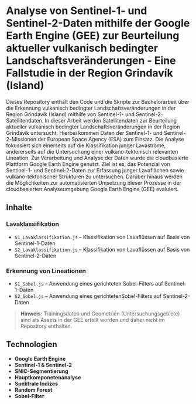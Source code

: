 # Analyse von Sentinel-1- und Sentinel-2-Daten mithilfe der Google Earth Engine (GEE) zur Beurteilung aktueller vulkanisch bedingter Landschaftsveränderungen -  Eine Fallstudie in der Region Grindavík (Island)

Dieses Repository enthält den Code und die Skripte zur Bachelorarbeit über die Erkennung vulkanisch bedingter Landschaftsveränderungen in der Region Grindavík (Island) mithilfe von Sentinel-1- und Sentinel-2-Satellitendaten. In dieser Arbeit werden Satellitendaten zur Beurteilung aktueller vulkanisch bedingter
Landschaftsveränderungen in der Region Grindavík untersucht. Hierbei kommen Daten der Sentinel-1- und Sentinel-2-Missionen der European Space Agency (ESA) zum Einsatz. Die Analyse fokussiert sich einerseits auf die Klassifikation junger Lavaströme, andererseits auf die Untersuchung einer vulkano-tektonisch relevanten Lineation. Zur
Verarbeitung und Analyse der Daten wurde die cloudbasierte Plattform Google Earth Engine genutzt. Ziel ist es, das Potenzial von Sentinel-1- und Sentinel-2-Daten zur Erfassung junger Lavaflächen sowie vulkano-tektonischer Strukturen zu untersuchen. Darüber hinaus werden die Möglichkeiten zur automatisierten Umsetzung dieser Prozesse in der cloudbasierten Analyseumgebung Google Earth Engine (GEE) evaluiert.
## Inhalte
### Lavaklassifikation

- `S1_Lavaklassifikation.js` – Klassifikation von Lavaflüssen auf Basis von Sentinel-1-Daten  
- `S2_Lavaklassifikation.js` – Klassifikation von Lavaflüssen auf Basis von Sentinel-2-Daten  


### Erkennung von Lineationen

- `S1_Sobel.js` – Anwendung eines gerichteten Sobel-Filters auf Sentinel-1-Daten 
- `S2_Sobel.js` – Anwendung eines gerichtetenSobel-Filters auf Sentinel-2-Daten

> **Hinweis**: Trainingsdaten und Geometrien (Untersuchungsgebiete) sind als Assets in der GEE ertellt worden und daher nicht im Repository enthalten.

## Technologien

- **Google Earth Engine**
- **Sentinel-1 & Sentinel-2**
- **SNIC-Segmentierung**
- **Hauptkomponetenanalyse**
- **Spektrale Indizes**
- **Random Forest**
- **Sobel-Filter**



